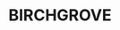 ---
lastmod: '2025-04-06T06:05:20+00:00'
latitude: -33.858556
layout: suburb
longitude: 151.180095
postcode: '2041'
state: NSW
title: BIRCHGROVE
url: /nsw/birchgrove/
---